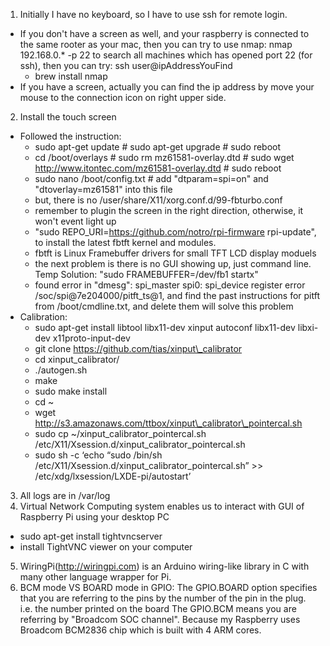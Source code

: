 1. Initially I have no keyboard, so I have to use ssh for remote login.
  - If you don't have a screen as well, and your raspberry is connected to the same rooter as your mac, then you can try to use nmap: nmap 192.168.0.\* -p 22 to search all machines which has opened port 22 (for ssh), then you can try: ssh user@ipAddressYouFind
    - brew install nmap    
  - If you have a screen, actually you can find the ip address by move your mouse to the connection icon on right upper side.
2. Install the touch screen
  - Followed the instruction:
    - sudo apt-get update # sudo apt-get upgrade # sudo reboot
    - cd /boot/overlays # sudo rm mz61581-overlay.dtd # sudo wget http://www.itontec.com/mz61581-overlay.dtd # sudo reboot
    - sudo nano /boot/config.txt # add "dtparam=spi=on" and "dtoverlay=mz61581" into this file
    - but, there is no /user/share/X11/xorg.conf.d/99-fbturbo.conf
    - remember to plugin the screen in the right direction, otherwise, it won't event light up
    - "sudo REPO\_URI=https://github.com/notro/rpi-firmware rpi-update", to install the latest fbtft kernel and modules. 
    - fbtft is Linux Framebuffer drivers for small TFT LCD display moduels   
    - the next problem is there is no GUI showing up, just command line. Temp Solution: "sudo FRAMEBUFFER=/dev/fb1 startx"
    - found error in "dmesg": spi\_master spi0: spi\_device register error /soc/spi@7e204000/pitft\_ts@1, and find the past instructions for pitft from /boot/cmdline.txt, and delete them will solve this problem 
  - Calibration:
    - sudo apt-get install libtool libx11-dev xinput autoconf libx11-dev libxi-dev x11proto-input-dev
    - git clone https://github.com/tias/xinput\_calibrator
    - cd xinput\_calibrator/
    - ./autogen.sh
    - make
    - sudo make install
    - cd ~
    - wget http://s3.amazonaws.com/ttbox/xinput\_calibrator\_pointercal.sh
    - sudo cp ~/xinput\_calibrator\_pointercal.sh /etc/X11/Xsession.d/xinput\_calibrator\_pointercal.sh
    - sudo sh -c ‘echo “sudo /bin/sh /etc/X11/Xsession.d/xinput\_calibrator\_pointercal.sh” >> /etc/xdg/lxsession/LXDE-pi/autostart’

3. All logs are in /var/log
4. Virtual Network Computing system enables us to interact with GUI of Raspberry Pi using your desktop PC
  - sudo apt-get install tightvncserver
  - install TightVNC viewer on your computer
5. WiringPi(http://wiringpi.com) is an Arduino wiring-like library in C with many other language wrapper for Pi.
6. BCM mode VS BOARD mode in GPIO:
 The GPIO.BOARD option specifies that you are referring to the pins by the number of the pin in the plug. i.e. the number printed on the board
 The GPIO.BCM means you are referring by "Broadcom SOC channel". Because my Raspberry uses Broadcom BCM2836 chip which is built with 4 ARM cores.

